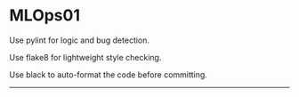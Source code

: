 # MLOps01

Use pylint for logic and bug detection.

Use flake8 for lightweight style checking.

Use black to auto-format the code before committing.

*******************************************************************************

